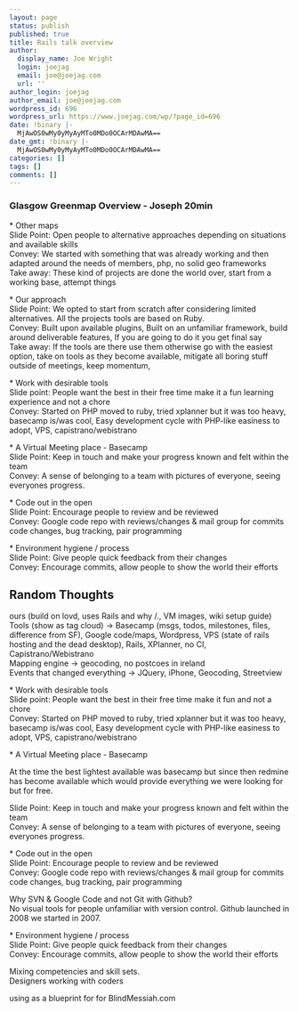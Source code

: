 ```yaml
---
layout: page
status: publish
published: true
title: Rails talk overview
author:
  display_name: Joe Wright
  login: joejag
  email: joe@joejag.com
  url: ''
author_login: joejag
author_email: joe@joejag.com
wordpress_id: 696
wordpress_url: https://www.joejag.com/wp/?page_id=696
date: !binary |-
  MjAwOS0wMy0yMyAyMTo0MDo0OCArMDAwMA==
date_gmt: !binary |-
  MjAwOS0wMy0yMyAyMTo0MDo0OCArMDAwMA==
categories: []
tags: []
comments: []
---
```

<h3>Glasgow Greenmap Overview - Joseph 20min</h3></p>
<p> * Other maps<br />
Slide Point: Open people to alternative approaches depending on situations and available skills<br />
Convey: We started with something that was already working and then adapted around the needs of members, php, no solid geo frameworks<br />
Take away: These kind of projects are done the world over, start from a working base, attempt things</p>
<p>* Our approach<br />
Slide Point: We opted to start from scratch after considering limited alternatives. All the projects tools are based on Ruby.<br />
Convey: Built upon available plugins, Built on an unfamiliar framework, build around deliverable features, If you are going to do it you get final say<br />
Take away: If the tools are there use them otherwise go with the easiest option, take on tools as they become available, mitigate all boring stuff outside of meetings, keep momentum,</p>
<p>* Work with desirable tools<br />
Slide point: People want the best in their free time make it a fun learning experience and not a chore<br />
Convey: Started on PHP moved to ruby, tried xplanner but it was too heavy, basecamp is/was cool, Easy development cycle with PHP-like easiness to adopt, VPS, capistrano/webistrano</p>
<p>* A Virtual Meeting place - Basecamp<br />
Slide Point: Keep in touch and make your progress known and felt within the team<br />
Convey: A sense of belonging to a team with pictures of everyone, seeing everyones progress.</p>
<p>* Code out in the open<br />
Slide Point: Encourage people to review and be reviewed<br />
Convey:  Google code repo with reviews/changes & mail group for commits code changes, bug tracking, pair programming</p>
<p>* Environment hygiene / process<br />
Slide Point: Give people quick feedback from their changes<br />
Convey: Encourage commits, allow people to show the world their efforts</p>
<h2>Random Thoughts</h2></p>
<p><Basecamp demo></p>
<p>ours (build on lovd, uses Rails and why /.,  VM images, wiki setup guide)<br />
Tools (show as tag cloud) -> Basecamp (msgs, todos, milestones, files, difference from SF), Google code/maps, Wordpress, VPS (state of rails hosting and the dead desktop), Rails, XPlanner, no CI, Capistrano/Webistrano<br />
Mapping engine -> geocoding, no postcoes in ireland<br />
Events that changed everything -> JQuery, iPhone, Geocoding, Streetview</p>
<p>* Work with desirable tools<br />
Slide point: People want the best in their free time make it fun and not a chore<br />
Convey: Started on PHP moved to ruby, tried xplanner but it was too heavy, basecamp is/was cool, Easy development cycle with PHP-like easiness to adopt, VPS, capistrano/webistrano</p>
<p>* A Virtual Meeting place - Basecamp</p>
<p>At the time the best lightest available was basecamp but since then redmine has become available which would provide everything we were looking for but for free.</p>
<p>Slide Point: Keep in touch and make your progress known and felt within the team<br />
Convey: A sense of belonging to a team with pictures of everyone, seeing everyones progress.</p>
<p>* Code out in the open<br />
Slide Point: Encourage people to review and be reviewed<br />
Convey:  Google code repo with reviews/changes & mail group for commits code changes, bug tracking, pair programming</p>
<p>Why SVN & Google Code and not Git with Github?<br />
No visual tools for people unfamiliar with version control. Github launched in 2008 we started in 2007.</p>
<p>* Environment hygiene / process<br />
Slide Point: Give people quick feedback from their changes<br />
Convey: Encourage commits, allow people to show the world their efforts</p>
<p>Mixing competencies and skill sets.<br />
Designers working with coders</p>
<p>using as a blueprint for for BlindMessiah.com</p>
